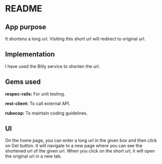 # README

## App purpose
It shortens a long url. Visiting this short url will redirect to original url.


## Implementation
I have used the Bitly service to shorten the url.

## Gems used
**respec-rails:** For unit testing.

**rest-client:** To call external API.

**rubocop:** To maintain coding guidelines.

## UI
On the home page, you can enter a long url in the given box and then click on Get button. It will navigate to a new page where you can see the shortened url of the given url. When you click on the short url, it will open the original url in a new tab. 
